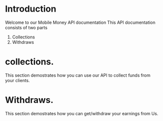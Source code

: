 # Introduction

Welcome to our Mobile Money API documentation
This API documentation consists of two parts

1. Collections
2. Withdraws

# collections.

This section demostrates how you can use our API to collect funds from your clients.

# Withdraws.

This section demostrates how you can get/withdraw your earnings from Us.
